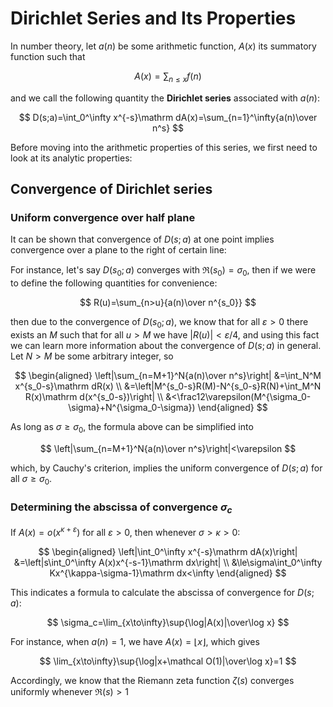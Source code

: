 # Dirichlet Series and Its Properties

In number theory, let $a(n)$ be some arithmetic function, $A(x)$ its summatory function such that

$$
A(x)=\sum_{n\le x}f(n)
$$

and we call the following quantity the **Dirichlet series** associated with $a(n)$:

$$
D(s;a)=\int_0^\infty x^{-s}\mathrm dA(x)=\sum_{n=1}^\infty{a(n)\over n^s}
$$

Before moving into the arithmetic properties of this series, we first need to look at its analytic properties:

## Convergence of Dirichlet series

### Uniform convergence over half plane

It can be shown that convergence of $D(s;a)$ at one point implies convergence over a plane to the right of certain line:

For instance, let's say $D(s_0;a)$ converges with $\Re(s_0)=\sigma_0$, then if we were to define the following quantities for convenience:

$$
R(u)=\sum_{n>u}{a(n)\over n^{s_0}}
$$

then due to the convergence of $D(s_0;a)$, we know that for all $\varepsilon>0$ there exists an $M$ such that for all $u>M$ we have $|R(u)|<\varepsilon/4$, and using this fact we can learn more information about the convergence of $D(s;a)$ in general. Let $N>M$ be some arbitrary integer, so

$$
\begin{aligned}
\left|\sum_{n=M+1}^N{a(n)\over n^s}\right|
&=\int_N^M x^{s_0-s}\mathrm dR(x) \\
&=\left|M^{s_0-s}R(M)-N^{s_0-s}R(N)+\int_M^N R(x)\mathrm d(x^{s_0-s})\right| \\
&<\frac12\varepsilon(M^{\sigma_0-\sigma}+N^{\sigma_0-\sigma})
\end{aligned}
$$

As long as $\sigma\ge\sigma_0$, the formula above can be simplified into

$$
\left|\sum_{n=M+1}^N{a(n)\over n^s}\right|<\varepsilon
$$

which, by Cauchy's criterion, implies the uniform convergence of $D(s;a)$ for all $\sigma\ge\sigma_0$.

### Determining the abscissa of convergence $\sigma_c$

If $A(x)=o(x^{\kappa+\varepsilon})$ for all $\varepsilon>0$, then whenever $\sigma>\kappa>0$:

$$
\begin{aligned}
\left|\int_0^\infty x^{-s}\mathrm dA(x)\right|
&=\left|s\int_0^\infty A(x)x^{-s-1}\mathrm dx\right| \\
&\le\sigma\int_0^\infty Kx^{\kappa-\sigma-1}\mathrm dx<\infty
\end{aligned}
$$

This indicates a formula to calculate the abscissa of convergence for $D(s;a)$:

$$
\sigma_c=\lim_{x\to\infty}\sup{\log|A(x)|\over\log x}
$$

For instance, when $a(n)=1$, we have $A(x)=\lfloor x\rfloor$, which gives

$$
\lim_{x\to\infty}\sup{\log|x+\mathcal O(1)|\over\log x}=1
$$

Accordingly, we know that the Riemann zeta function $\zeta(s)$ converges uniformly whenever $\Re(s)>1$